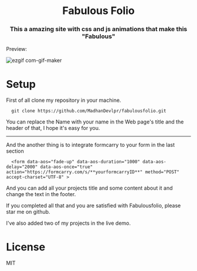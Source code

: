 <h1 align="center">Fabulous Folio</h1>
<h3 align="center">This a amazing site with css and js animations that make this "Fabulous"</h3>

Preview: 

![ezgif com-gif-maker](https://user-images.githubusercontent.com/81558579/139523841-654f07e4-f84a-4017-b6ea-435393c4313f.gif)


# Setup

First of all clone my repository in your machine.
```
  git clone https://github.com/MadhanDevlpr/fabulousfolio.git
```

You can replace the Name with your name in the Web page's title and the header of that, I hope it's easy for you.


__________________________________________

And the another thing is to integrate formcarry to your form in the last section

```
  <form data-aos="fade-up" data-aos-duration="1000" data-aos-delay="2000" data-aos-once="true" action="https://formcarry.com/s/**yourformcarryID**" method="POST" accept-charset="UTF-8" >
```
And you can add all your projects title and some content about it and change the text in the footer.

If you completed all that and you are satisfied with Fabulousfolio, please star me on github.


I've also added two of my projects in the live demo.

# License

MIT
